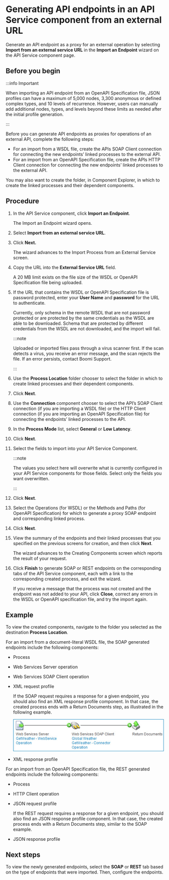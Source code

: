 # Generating API endpoints in an API Service component from an external URL

<head>
  <meta name="guidename" content="Integration"/>
  <meta name="context" content="GUID-5e2b092d-e11b-4272-8a62-55389f66008e"/>
</head>


Generate an API endpoint as a proxy for an external operation by selecting **Import from an external service URL** in the **Import an Endpoint** wizard on the API Service component page.

## Before you begin

:::info Important

When importing an API endpoint from an OpenAPI Specification file, JSON profiles can have a maximum of 5,000 nodes, 3,300 anonymous or defined complex types, and 10 levels of recurrence. However, users can manually add additional nodes, types, and levels beyond these limits as needed after the initial profile generation.

:::

Before you can generate API endpoints as proxies for operations of an external API, complete the following steps:

-   For an import from a WSDL file, create the APIs SOAP Client connection for connecting the new endpoints’ linked processes to the external API.
-   For an import from an OpenAPI Specification file, create the APIs HTTP Client connection for connecting the new endpoints’ linked processes to the external API.


You may also want to create the folder, in Component Explorer, in which to create the linked processes and their dependent components.

## Procedure

1.  In the API Service component, click **Import an Endpoint**.

    The Import an Endpoint wizard opens.

2.  Select **Import from an external service URL**.

3.  Click **Next.**

    The wizard advances to the Import Process from an External Service screen.

4.  Copy the URL into the **External Service URL** field.

    A 20 MB limit exists on the file size of the WSDL or OpenAPI Specification file being uploaded.

5.  If the URL that contains the WSDL or OpenAPI Specification file is password protected, enter your **User Name** and **password** for the URL to authenticate.

    Currently, only schema in the remote WSDL that are not password protected or are protected by the same credentials as the WSDL are able to be downloaded. Schema that are protected by different credentials from the WSDL are not downloaded, and the import will fail.

    :::note

    Uploaded or imported files pass through a virus scanner first. If the scan detects a virus, you receive an error message, and the scan rejects the file. If an error persists, contact Boomi Support.

    :::

6.  Use the **Process Location** folder chooser to select the folder in which to create linked processes and their dependent components.

7.  Click **Next**.

8.  Use the **Connection** component chooser to select the API’s SOAP Client connection \(if you are importing a WSDL file\) or the HTTP Client connection \(if you are importing an OpenAPI Specification file\) for connecting the endpoints’ linked processes to the API.

9.  In the **Process Mode** list, select **General** or **Low Latency**.

10. Click **Next**.

11. Select the fields to import into your API Service Component.

    :::note

    The values you select here will overwrite what is currently configured in your API Service components for those fields. Select only the fields you want overwritten.

    :::

12. Click **Next**.

13. Select the Operations (for WSDL) or the Methods and Paths (for OpenAPI Specification) for which to generate a proxy SOAP endpoint and corresponding linked process.

14. Click **Next**.

13. View the summary of the endpoints and their linked processes that you specified on the previous screens for creation, and then click **Next**.

    The wizard advances to the Creating Components screen which reports the result of your request.

14. Click **Finish** to generate SOAP or REST endpoints on the corresponding tabs of the API Service component, each with a link to the corresponding created process, and exit the wizard.

    If you receive a message that the process was not created and the endpoint was not added to your API, click **Close**, correct any errors in the WSDL or OpenAPI specification file, and try the import again.

## Example

To view the created components, navigate to the folder you selected as the destination **Process Location**.

For an import from a document-literal WSDL file, the SOAP generated endpoints include the following components:

-   Process

-   Web Services Server operation

-   Web Services SOAP Client operation

-   XML request profile

    If the SOAP request requires a response for a given endpoint, you should also find an XML response profile component. In that case, the created process ends with a Return Documents step, as illustrated in the following example.

    ![Sample process with Return Documents step.](../../Images/build-dg-process-web-service-proxy.jpg)

-   XML response profile


For an import from an OpenAPI Specification file, the REST generated endpoints include the following components:

-   Process

-   HTTP Client operation

-   JSON request profile

    If the REST request requires a response for a given endpoint, you should also find an JSON response profile component. In that case, the created process ends with a Return Documents step, similar to the SOAP example.

-   JSON response profile

## Next steps

To view the newly generated endpoints, select the **SOAP** or **REST** tab based on the type of endpoints that were imported. Then, configure the endpoints.
